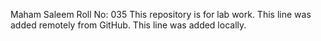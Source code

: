 Maham Saleem
Roll No: 035
This repository is for lab work.
This line was added remotely from GitHub.
This line was added locally.
